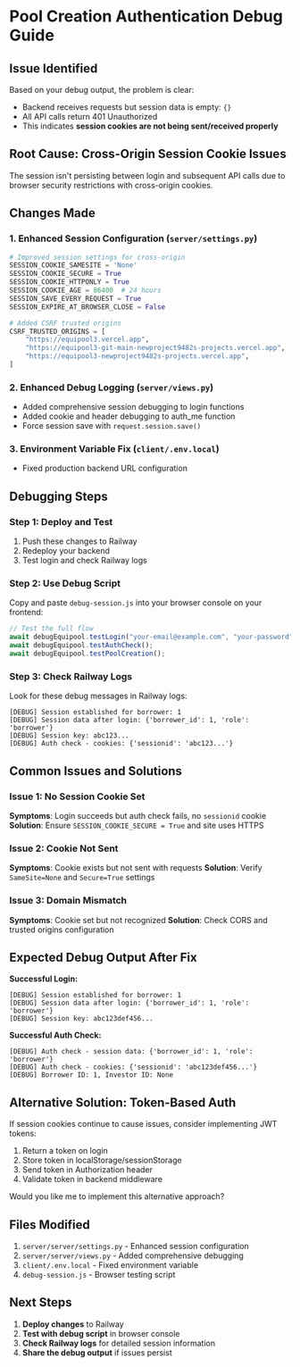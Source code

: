 # Pool Creation Authentication Debug Guide

## Issue Identified

Based on your debug output, the problem is clear:
- Backend receives requests but session data is empty: `{}`
- All API calls return 401 Unauthorized
- This indicates **session cookies are not being sent/received properly**

## Root Cause: Cross-Origin Session Cookie Issues

The session isn't persisting between login and subsequent API calls due to browser security restrictions with cross-origin cookies.

## Changes Made

### 1. Enhanced Session Configuration (`server/settings.py`)
```python
# Improved session settings for cross-origin
SESSION_COOKIE_SAMESITE = 'None'
SESSION_COOKIE_SECURE = True
SESSION_COOKIE_HTTPONLY = True
SESSION_COOKIE_AGE = 86400  # 24 hours
SESSION_SAVE_EVERY_REQUEST = True
SESSION_EXPIRE_AT_BROWSER_CLOSE = False

# Added CSRF trusted origins
CSRF_TRUSTED_ORIGINS = [
    "https://equipool3.vercel.app",
    "https://equipool3-git-main-newproject9482s-projects.vercel.app",
    "https://equipool3-newproject9482s-projects.vercel.app",
]
```

### 2. Enhanced Debug Logging (`server/views.py`)
- Added comprehensive session debugging to login functions
- Added cookie and header debugging to auth_me function
- Force session save with `request.session.save()`

### 3. Environment Variable Fix (`client/.env.local`)
- Fixed production backend URL configuration

## Debugging Steps

### Step 1: Deploy and Test
1. Push these changes to Railway
2. Redeploy your backend
3. Test login and check Railway logs

### Step 2: Use Debug Script
Copy and paste `debug-session.js` into your browser console on your frontend:
```javascript
// Test the full flow
await debugEquipool.testLogin("your-email@example.com", "your-password", "borrower");
await debugEquipool.testAuthCheck();
await debugEquipool.testPoolCreation();
```

### Step 3: Check Railway Logs
Look for these debug messages in Railway logs:
```
[DEBUG] Session established for borrower: 1
[DEBUG] Session data after login: {'borrower_id': 1, 'role': 'borrower'}
[DEBUG] Session key: abc123...
[DEBUG] Auth check - cookies: {'sessionid': 'abc123...'}
```

## Common Issues and Solutions

### Issue 1: No Session Cookie Set
**Symptoms**: Login succeeds but auth check fails, no `sessionid` cookie
**Solution**: Ensure `SESSION_COOKIE_SECURE = True` and site uses HTTPS

### Issue 2: Cookie Not Sent
**Symptoms**: Cookie exists but not sent with requests
**Solution**: Verify `SameSite=None` and `Secure=True` settings

### Issue 3: Domain Mismatch
**Symptoms**: Cookie set but not recognized
**Solution**: Check CORS and trusted origins configuration

## Expected Debug Output After Fix

**Successful Login:**
```
[DEBUG] Session established for borrower: 1
[DEBUG] Session data after login: {'borrower_id': 1, 'role': 'borrower'}
[DEBUG] Session key: abc123def456...
```

**Successful Auth Check:**
```
[DEBUG] Auth check - session data: {'borrower_id': 1, 'role': 'borrower'}
[DEBUG] Auth check - cookies: {'sessionid': 'abc123def456...'}
[DEBUG] Borrower ID: 1, Investor ID: None
```

## Alternative Solution: Token-Based Auth

If session cookies continue to cause issues, consider implementing JWT tokens:

1. Return a token on login
2. Store token in localStorage/sessionStorage
3. Send token in Authorization header
4. Validate token in backend middleware

Would you like me to implement this alternative approach?

## Files Modified

1. `server/server/settings.py` - Enhanced session configuration
2. `server/server/views.py` - Added comprehensive debugging
3. `client/.env.local` - Fixed environment variable
4. `debug-session.js` - Browser testing script

## Next Steps

1. **Deploy changes** to Railway
2. **Test with debug script** in browser console
3. **Check Railway logs** for detailed session information
4. **Share the debug output** if issues persist
